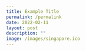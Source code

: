 ```yaml
---
title: Example Title
permalink: /permalink
date: 2022-02-11
layout: post
description: ""
image: /images/singapore.ico
---
```

